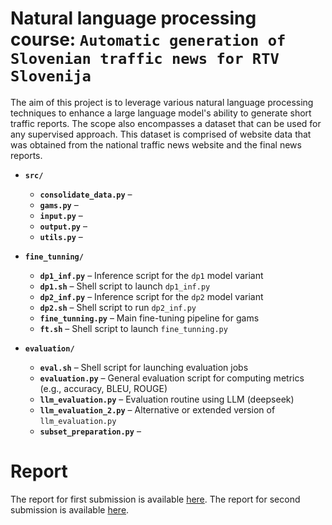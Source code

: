# Natural language processing course: `Automatic generation of Slovenian traffic news for RTV Slovenija`

The aim of this project is to leverage various natural language processing techniques to enhance a large language model's ability to generate short traffic reports.
The scope also encompasses a dataset that can be used for any supervised approach.
This dataset is comprised of website data that was obtained from the national traffic news website and the final news reports. 

- **`src/`**  
  - **`consolidate_data.py`** – 
  - **`gams.py`** –
  - **`input.py`** –   
  - **`output.py`** – 
  - **`utils.py`** –


- **`fine_tunning/`**
  - **`dp1_inf.py`** – Inference script for the `dp1` model variant
  - **`dp1.sh`** – Shell script to launch `dp1_inf.py`
  - **`dp2_inf.py`** – Inference script for the `dp2` model variant
  - **`dp2.sh`** – Shell script to run `dp2_inf.py`
  - **`fine_tunning.py`** – Main fine-tuning pipeline for gams
  - **`ft.sh`** – Shell script to launch `fine_tunning.py`
 
- **`evaluation/`**
  - **`eval.sh`** – Shell script for launching evaluation jobs
  - **`evaluation.py`** – General evaluation script for computing metrics (e.g., accuracy, BLEU, ROUGE)
  - **`llm_evaluation.py`** – Evaluation routine using LLM (deepseek)
  - **`llm_evaluation_2.py`** – Alternative or extended version of `llm_evaluation.py`
  - **`subset_preparation.py`** – 

# Report
The report for first submission is available [here](https://github.com/UL-FRI-NLP-Course/ul-fri-nlp-course-project-2024-2025-nmlp/blob/main/report/report1.pdf).
The report for second submission is available [here](https://github.com/UL-FRI-NLP-Course/ul-fri-nlp-course-project-2024-2025-nmlp/blob/main/report/report2.pdf).
